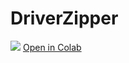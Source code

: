 # DriverZipper

<img src="https://img.icons8.com/?size=512&id=lOqoeP2Zy02f&format=png">
<a href="https://colab.research.google.com/assets/colab-badge.svg)](https://colab.research.google.com/drive/16-lvQlk7PIhbYg9uULRY21-AXccpaYi4" target="_blank">Open in Colab</a>
